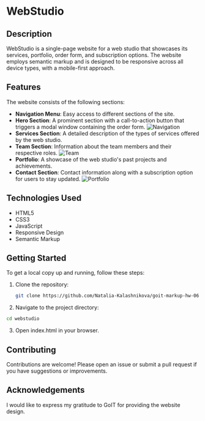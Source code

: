 # WebStudio

## Description

WebStudio is a single-page website for a web studio that showcases its services,
portfolio, order form, and subscription options. The website employs semantic
markup and is designed to be responsive across all device types, with a
mobile-first approach.

## Features

The website consists of the following sections:

- **Navigation Menu**: Easy access to different sections of the site.
- **Hero Section**: A prominent section with a call-to-action button that
  triggers a modal window containing the order form.
  ![Navigation](https://github.com/Natalia-Kalashnikova/goit-markup-hw-06/tree/main/images/Screenshot_1.jpg)
- **Services Section**: A detailed description of the types of services offered
  by the web studio.
- **Team Section**: Information about the team members and their respective
  roles.
  ![Team](https://github.com/Natalia-Kalashnikova/goit-markup-hw-06/tree/main/images/Screenshot_2.jpg)
- **Portfolio**: A showcase of the web studio's past projects and achievements.
- **Contact Section**: Contact information along with a subscription option for
  users to stay updated.
  ![Portfolio](https://github.com/Natalia-Kalashnikova/goit-markup-hw-06/tree/main/images/Screenshot_3.jpg)

## Technologies Used

- HTML5
- CSS3
- JavaScript
- Responsive Design
- Semantic Markup

## Getting Started

To get a local copy up and running, follow these steps:

1. Clone the repository:

   ```bash
   git clone https://github.com/Natalia-Kalashnikova/goit-markup-hw-06
   ```

2. Navigate to the project directory:

```bash
cd webstudio
```

3. Open index.html in your browser.

## Contributing

Contributions are welcome! Please open an issue or submit a pull request if you
have suggestions or improvements.

## Acknowledgements

I would like to express my gratitude to GoIT for providing the website design.
